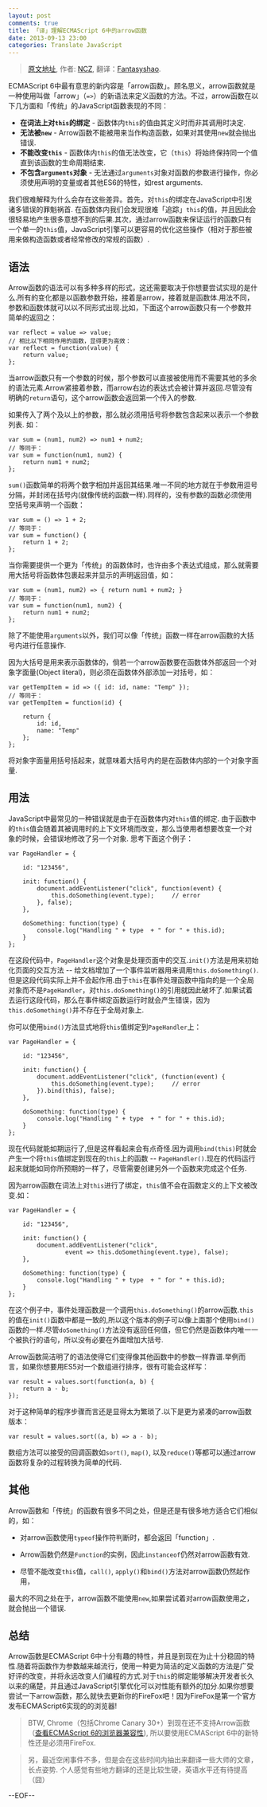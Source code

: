 ```yaml
---
layout: post
comments: true
title: 「译」理解ECMAScript 6中的arrow函数
date: 2013-09-13 23:00
categories: Translate JavaScript
---
```


> [原文地址](http://www.nczonline.net/blog/2013/09/10/understanding-ecmascript-6-arrow-functions/?utm_source=feedburner&utm_medium=feed&utm_campaign=Feed%3A+nczonline+%28NCZOnline+-+The+Official+Web+Site+of+Nicholas+C.+Zakas%29), 作者: [NCZ](http://www.nczonline.net), 翻译：[Fantasyshao](http://www.shaofantasy.cn).

ECMAScript 6中最有意思的新内容是「arrow函数」。顾名思义，arrow函数就是一种使用叫做「arrow」（`=>`）的新语法来定义函数的方法。不过，arrow函数在以下几方面和「传统」的JavaScript函数表现的不同：

* **在词法上对`this`的绑定** - 函数体内`this`的值由其定义时而非其调用时决定.
* **无法被`new`** - Arrow函数不能被用来当作构造函数，如果对其使用`new`就会抛出错误.
* **不能改变`this`** - 函数体内`this`的值无法改变，它（`this`）将始终保持同一个值直到该函数的生命周期结束.
* **不包含`arguments`对象** - 无法通过`arguments`对象对函数的参数进行操作，你必须使用声明的变量或者其他ES6的特性，如rest arguments.

我们很难解释为什么会存在这些差异。首先，对`this`的绑定在JavaScript中引发诸多错误的罪魁祸首. 在函数体内我们会发现很难「追踪」`this`的值，并且因此会很轻易地产生很多意想不到的后果.其次，通过arrow函数来保证运行的函数只有一个单一的`this`值，JavaScript引擎可以更容易的优化这些操作（相对于那些被用来做构造函数或者经常修改的常规的函数）.

## 语法

Arrow函数的语法可以有多种多样的形式，这还需要取决于你想要尝试实现的是什么.所有的变化都是以函数参数开始，接着是arrow，接着就是函数体.用法不同，参数和函数体就可以以不同形式出现.比如，下面这个arrow函数只有一个参数并简单的返回之：


    var reflect = value => value;
    // 相比以下相同作用的函数，显得更为高效：
    var reflect = function(value) {
        return value;
    };

当arrow函数只有一个参数的时候，那个参数可以直接被使用而不需要其他的多余的语法元素.Arrow紧接着参数，而arrow右边的表达式会被计算并返回.尽管没有明确的`return`语句，这个arrow函数会返回第一个传入的参数.

如果传入了两个及以上的参数，那么就必须用括号将参数包含起来以表示一个参数列表. 如：

    var sum = (num1, num2) => num1 + num2;
    // 等同于：
    var sum = function(num1, num2) {
        return num1 + num2;
    };

`sum()`函数简单的将两个数字相加并返回其结果.唯一不同的地方就在于参数用逗号分隔，并封闭在括号内(就像传统的函数一样).同样的，没有参数的函数必须使用空括号来声明一个函数：


    var sum = () => 1 + 2;
    // 等同于：
    var sum = function() {
        return 1 + 2;
    };

当你需要提供一个更为「传统」的函数体时，也许由多个表达式组成，那么就需要用大括号将函数体包裹起来并显示的声明返回值，如：


    var sum = (num1, num2) => { return num1 + num2; }
    // 等同于：
    var sum = function(num1, num2) {
        return num1 + num2;
    };

除了不能使用`arguments`以外，我们可以像「传统」函数一样在arrow函数的大括号内进行任意操作.

因为大括号是用来表示函数体的，倘若一个arrow函数要在函数体外部返回一个对象字面量(Object literal)，则必须在函数体外部添加一对括号，如：


    var getTempItem = id => ({ id: id, name: "Temp" });
    // 等同于：
    var getTempItem = function(id) {

        return {
            id: id,
            name: "Temp"
        };
    };

将对象字面量用括号括起来，就意味着大括号内的是在函数体内部的一个对象字面量.

## 用法

JavaScript中最常见的一种错误就是由于在函数体内对`this`值的绑定. 由于函数中的`this`值会随着其被调用时的上下文环境而改变，那么当使用者想要改变一个对象的时候，会错误地修改了另一个对象. 思考下面这个例子：


    var PageHandler = {

        id: "123456",

        init: function() {
            document.addEventListener("click", function(event) {
                this.doSomething(event.type);     // error
            }, false);
        },

        doSomething: function(type) {
            console.log("Handling " + type  + " for " + this.id);
        }
    };

在这段代码中，`PageHandler`这个对象是处理页面中的交互.`init()`方法是用来初始化页面的交互方法 -- 给文档增加了一个事件监听器用来调用`this.doSomething()`.但是这段代码实际上并不会起作用.由于`this`在事件处理函数中指向的是一个全局对象而不是`PageHandler`，对`this.doSomething()`的引用就因此破坏了.如果试着去运行这段代码，那么在事件绑定函数运行时就会产生错误，因为`this.doSomething()`并不存在于全局对象上.

你可以使用`bind()`方法显式地将`this`值绑定到`PageHandler`上：


    var PageHandler = {

        id: "123456",

        init: function() {
            document.addEventListener("click", (function(event) {
                this.doSomething(event.type);     // error
            }).bind(this), false);
        },

        doSomething: function(type) {
            console.log("Handling " + type  + " for " + this.id);
        }
    };

现在代码就能如期运行了,但是这样看起来会有点奇怪.因为调用`bind(this)`时就会产生一个将`this`值绑定到现在的`this`上的函数 -- `PageHandler()`.现在的代码运行起来就能如同你所预期的一样了，尽管需要创建另外一个函数来完成这个任务.

因为arrow函数在词法上对`this`进行了绑定，`this`值不会在函数定义的上下文被改变.如：


    var PageHandler = {

        id: "123456",

        init: function() {
            document.addEventListener("click",
                    event => this.doSomething(event.type), false);
        },

        doSomething: function(type) {
            console.log("Handling " + type  + " for " + this.id);
        }
    };

在这个例子中，事件处理函数是一个调用`this.doSomething()`的arrow函数.`this`的值在`init()`函数中都是一致的,所以这个版本的例子可以像上面那个使用`bind()`函数的一样.尽管`doSomething()`方法没有返回任何值，但它仍然是函数体内唯一一个被执行的语句，所以没有必要在外面增加大括号.

Arrow函数简洁明了的语法使得它们变得像其他函数中的参数一样靠谱.举例而言，如果你想要用ES5对一个数组进行排序，很有可能会这样写：


    var result = values.sort(function(a, b) {
        return a - b;
    });

对于这种简单的程序步骤而言还是显得太为繁琐了.以下是更为紧凑的arrow函数版本：

    var result = values.sort((a, b) => a - b);

数组方法可以接受的回调函数如`sort()`, `map()`, 以及`reduce()`等都可以通过arrow函数将复杂的过程转换为简单的代码.

## 其他

Arrow函数和「传统」的函数有很多不同之处，但是还是有很多地方适合它们相似的，如：

* 对arrow函数使用`typeof`操作符判断时，都会返回「function」.

* Arrow函数仍然是`Function`的实例，因此`instanceof`仍然对arrow函数有效.

* 尽管不能改变`this`值，`call()`, `apply()`和`bind()`方法对arrow函数仍然起作用，

最大的不同之处在于，arrow函数不能使用`new`,如果尝试着对arrow函数使用之，就会抛出一个错误.

## 总结

Arrow函数是ECMAScript 6中十分有趣的特性，并且是到现在为止十分稳固的特性.随着将函数作为参数越来越流行，使用一种更为简洁的定义函数的方法是广受好评的改变，并将永远改变人们编程的方式.对于`this`的绑定能够解决开发者长久以来的痛楚，并且通过JavaScript引擎优化可以对性能有额外的加分.如果你想要尝试一下arrow函数，那么就快去更新你的FireFox吧！因为FireFox是第一个官方发布ECMAScript6实现的的浏览器!

> BTW, Chrome（包括Chrome Canary 30+）到现在还不支持Arrow函数 （[查看ECMAScript 6的浏览器兼容性](http://kangax.github.io/es5-compat-table/es6/)), 所以要使用ECMAScript 6中的新特性还是必须用FireFox.

> 另，最近空闲事件不多，但是会在这些时间内抽出来翻译一些大师的文章，长点姿势. 个人感觉有些地方翻译的还是比较生硬，英语水平还有待提高 （囧）

--EOF--